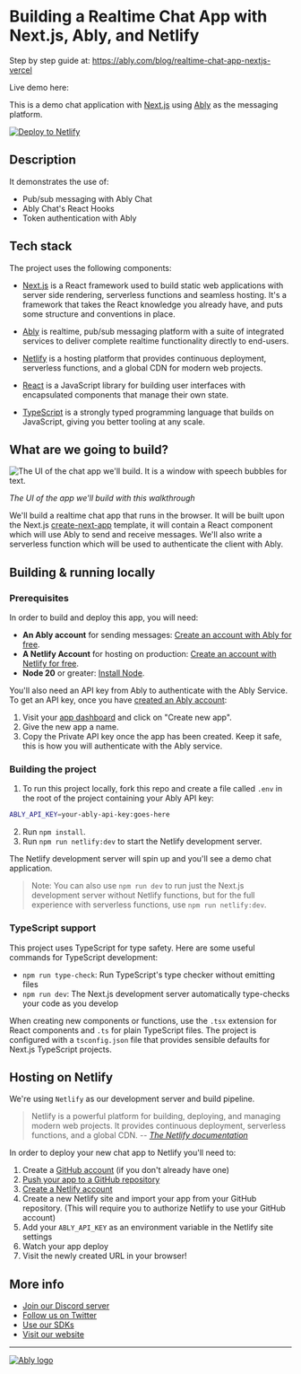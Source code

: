 # Building a Realtime Chat App with Next.js, Ably, and Netlify

Step by step guide at: <https://ably.com/blog/realtime-chat-app-nextjs-vercel>

Live demo here: 

This is a demo chat application with [Next.js](https://nextjs.org/) using [Ably](https://ably.com) as the messaging platform.

[![Deploy to Netlify](https://www.netlify.com/img/deploy/button.svg)](https://app.netlify.com/start/deploy?repository=https://github.com/ably-labs/nextjs-chat-app-netlify)


## Description

It demonstrates the use of:

- Pub/sub messaging with Ably Chat
- Ably Chat's React Hooks
- Token authentication with Ably

## Tech stack

The project uses the following components:

- [Next.js](https://nextjs.org/) is a React framework used to build static web applications with server side rendering, serverless functions and seamless hosting. It's a framework that takes the React knowledge you already have, and puts some structure and conventions in place.

- [Ably](https://ably.com/) is realtime, pub/sub messaging platform with a suite of integrated services to deliver complete realtime functionality directly to end-users.

- [Netlify](https://netlify.com/) is a hosting platform that provides continuous deployment, serverless functions, and a global CDN for modern web projects.

- [React](https://reactjs.org/) is a JavaScript library for building user interfaces with encapsulated components that manage their own state.

- [TypeScript](https://www.typescriptlang.org/) is a strongly typed programming language that builds on JavaScript, giving you better tooling at any scale.

## What are we going to build?

![The UI of the chat app we'll build. It is a window with speech bubbles for text.](https://cdn.glitch.com/0cb30add-c9ef-4c00-983c-e12deb0d4080%2Fchatapp.png?v=1612279601157)

*The UI of the app we'll build with this walkthrough*

We'll build a realtime chat app that runs in the browser. It will be built upon the Next.js [create-next-app](https://nextjs.org/docs/api-reference/create-next-app) template, it will contain a React component which will use Ably to send and receive messages. We'll also write a serverless function which will be used to authenticate the client with Ably.

## Building & running locally

### Prerequisites

In order to build and deploy this app, you will need:

- **An Ably account** for sending messages: [Create an account with Ably for free](https://ably.com/signup).
- **A Netlify Account** for hosting on production: [Create an account with Netlify for free](https://netlify.com/signup).
- **Node 20** or greater: [Install Node](https://nodejs.org/en/).

You'll also need an API key from Ably to authenticate with the Ably Service. To get an API key, once you have [created an Ably account](https://ably.com/signup):

1. Visit your [app dashboard](https://ably.com/accounts/any) and click on "Create new app".
2. Give the new app a name.
3. Copy the Private API key once the app has been created. Keep it safe, this is how you will authenticate with the Ably service.

### Building the project

1. To run this project locally, fork this repo and create a file called `.env` in the root of the project containing your Ably API key:

```sh
ABLY_API_KEY=your-ably-api-key:goes-here
```

2. Run `npm install`.
3. Run `npm run netlify:dev` to start the Netlify development server.

The Netlify development server will spin up and you'll see a demo chat application.

> Note: You can also use `npm run dev` to run just the Next.js development server without Netlify functions, but for the full experience with serverless functions, use `npm run netlify:dev`.

### TypeScript support

This project uses TypeScript for type safety. Here are some useful commands for TypeScript development:

- `npm run type-check`: Run TypeScript's type checker without emitting files
- `npm run dev`: The Next.js development server automatically type-checks your code as you develop

When creating new components or functions, use the `.tsx` extension for React components and `.ts` for plain TypeScript files. The project is configured with a `tsconfig.json` file that provides sensible defaults for Next.js TypeScript projects.

## Hosting on Netlify

We're using `Netlify` as our development server and build pipeline.

> Netlify is a powerful platform for building, deploying, and managing modern web projects. It provides continuous deployment, serverless functions, and a global CDN.
<cite>-- [The Netlify documentation](https://docs.netlify.com/)</cite>

In order to deploy your new chat app to Netlify you'll need to:

1. Create a [GitHub account](https://github.com/) (if you don't already have one)
2. [Push your app to a GitHub repository](https://docs.github.com/en/repositories/creating-and-managing-repositories/creating-a-new-repository)
3. [Create a Netlify account](https://netlify.com/signup)
4. Create a new Netlify site and import your app from your GitHub repository. (This will require you to authorize Netlify to use your GitHub account)
5. Add your `ABLY_API_KEY` as an environment variable in the Netlify site settings
6. Watch your app deploy
7. Visit the newly created URL in your browser!

## More info

- [Join our Discord server](https://discord.gg/q89gDHZcBK)
- [Follow us on Twitter](https://twitter.com/ablyrealtime)
- [Use our SDKs](https://github.com/ably/)
- [Visit our website](https://ably.com)

---
[![Ably logo](https://static.ably.dev/badge-black.svg?ably-next-vercel-news)](https://ably.com)

